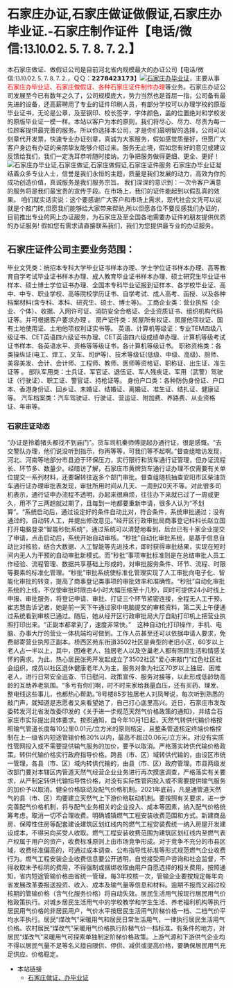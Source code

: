 # 石家庄办证,石家庄做证做假证,石家庄办毕业证.-石家庄制作证件【电话/微信:⒔⒑0⒉⒌⒎⒏⒎⒉】

本石家庄做证、做假证公司是目前河北省内规模最大的办证公司【电话/微信:⒔⒑0⒉⒌⒎⒏⒎⒉，ＱＱ：𝟮𝟮𝟳𝟴𝟰𝟮𝟯𝟭𝟳𝟯】[![石家庄办毕业证](https://wpa.qq.com/pa?p=2:2278423173:41)](https://wpa.qq.com/msgrd?v=3&amp;uin=2278423173&amp;site=qq&amp;menu=yes)，主要从事<font color=red>石家庄办毕业证、石家庄做假证、各种石家庄证件制作办理</font>等业务。石家庄办证公司发展至今已有数年之久了，公司规模庞大，势力当然也是首屈一指，公司备有最先进的设备，还高薪聘用了专业的证件印刷人员，有部分学校可以办理学校的原版毕业证书，无论是公章，及至钢印、校长签字，字体颜色，盖的位置绝对和学校发的原版毕业证一模一样。本站以客户为本的原则，我们将尽心、尽力、尽责为每一位顾客提供最完善的服务。所以你选择本公司，才是你们最明智的选择，公司可以刻章代开发票，快速专业办证刻章，真诚为大家服务，假如感觉质量好，但愿广大客户身边有办证的亲朋挚友能够介绍过来。服务无止境，假如您有好的意见或建议反馈给我们，我们一定洗耳恭听随时接纳，力争把服务做得更细、更全、更好！
![石家庄办毕业证,石家庄做证,石家庄做假证,石家庄证件服务](./131-1.jpg)
石家庄办毕业证凝结着众多专业人士，信誉是我们永恒的主题，质量是我们发展的动力，高效为你的成功创造价值，真诚服务是我们服务宗旨。 我们深深的意识到：一次令客户满意的服务将是我们最宝贵的宣传手段。在市场上，我们的证件能起到以假乱真的效果。 
咱们就实话实说：这个要感谢广大客户和市场上需求，现代社会文凭可以说就是个敲门砖,但愿我们能够给大家带来帮助,所以但愿各位不要反感我们办证的，目前推出专业的网上办证服务，为石家庄及至全国各地需要办证件的朋友提供优质的办证服务! 假如您有需求请直接联系我们，我们为您提供最专业的办证服务。 

## 石家庄证件公司主要业务范围：
毕业文凭类：统招本专科大学毕业证书样本办理、学士学位证书样本办理、高等教育自学考试毕业证书样本办理、成人教育毕业证书样本办理、硕士研究生毕业证书样本、硕士博士学位证书办理、全国本专科毕业证报到证样本、各学校毕业证、高中、中专、职业学校、高等院校学历证书、自学考试、成人高考、函授、以及各种档案材料(含专科、本科、研究生、硕士、博士等)。 
工商企业类：营业执照（企业、个体）、收据、入网许可证、消防安全合格证、企业资质证书、组织机构代码证等。并可根据客户要求办理 。 
房产证件类：房屋所有权证、房屋他项权证、国有土地使用证、土地他项权利证实书等。 
英语、计算机等级证：专业TEM四级八级证书、CET英语四六级证书办理、CET英语四六级成绩单办理、计算机等级考试证书样本、各英语水平、资格等等级证书，各计算机等级证书。 
职称资格类：各类操纵证(电工、焊工、叉车、司炉等)、技术等级证(低级、中级、高级)、厨师、美容美发、会计、会计师、工程师、教师、医师等资格证、职称证、出生证、准生证等 。 
部队军用类：士兵证、军官证、退伍证、军人残疾证、军用（武警）驾驶证（行驶证）、职工证、警官证、持枪证等。 
身份户口类：各种防伪身份证、户口本、香港身份证、回乡证、未婚证、结婚证、离婚证、准生证、结扎证、健康证等。 
汽车档案类：汽车驾驶证、行驶证、营运证、附加费、养路费、从业资格证、年审等。 
### 石家庄证动态
“办证是拎着猪头都找不到庙门”。货车司机秦师傅提起办通行证，很是感慨。“去交警队办理，他们说没听到指示，你再等等，可我们等不起啊。”督查组暗访发现，河北、河南等地部分市县迫于环保压力，实行限行和货车通行证管理，但办证流程长、环节多、数量少。经暗访了解，石家庄市黄牌货车通行证办理不仅需要有关单位提交一系列材料，还要辗转往返多个部门审批。督查组随机抽查安阳市区柴油货车通行证办理审批表发现，审批所用时间从几天、一周到20天不等。对此很多司机表示，通行证申办流程不透明，办起来很麻烦，往往办下来就已过了一周或更久，用不了三两趟就过期了，且每到一地都要重新申请，很多人认为“不划算”。“系统启动后，通过设定好的条件自动比对，符合条件，系统审批通过；没有通过的，自动转人工，并提出修改意见。”经开区行政审批局商事登记科科长赵立国打开电脑登录“智能秒批系统”，通过系统可以清楚地看到，后台已有十家企业提交了申请，点击启动后，系统开始自动审核。“秒批”自动化审批系统，是基于信息自动比对核验，结合大数据、人工智能等先进技术，即时获得审批结果，实现在短时间内无人为干预的自动审批新模式。而“秒批”事项审批标准则是在总结审批人员工作经验、流程管理、数据共享基础上形成的，对审批服务条件、环节、流程、时限等要素的标准化管理。“秒批”审批系统使标准化管理实现了人工审批向电子化、智能化审批的转变，提高了商事登记类事项的审批效率和准确性。“秒批”自动化审批系统的上线，不仅使审批时限由4小时大幅压缩至十几秒，同时可提供24小时线上申报、审批服务，将登记申请、审批、打证三个环节紧密连接，全程无人工干预。崔志慧告诉记者，她是前一天下午通过家中电脑提交的审核资料，第二天上午便通过系统看到审核已通过。随后，她从经开区行政审批局大厅自助打印机上把营业执照打印出来。“正副本都拿到了，速度非常快。”　这种自动化打印操作，手机、电脑、办事大厅的营业一体机端均可做到。工作人员甚至还可以依据申请人要求，免费邮寄营业执照正副本。桥西区苑东街道3502社区是典型的老旧小区，60岁以上老人占一半以上，其中，困难老人、独居老人以及空巢老人都有照顾生活和情感关怀的需求。为此，热心居民张秀芹发起成立了3502社区“爱心来敲门”红色社区社会组织，成员以社区退休健康老年人为主，服务对象为社区70岁以上独居、困难老人，进行日常安全巡查、节日慰问、政策宣传、服务对接等，以此形成低龄助高龄的互助养老氛围。“多亏有你们啊，时不时来家给我量血压，还有买药、理发、整电线这些事儿，也都热心帮助。”8号楼85岁独居老人刘凤琴说，每次听到熟悉的敲门声，就知道是志愿者又来看望她了，自己打心底里高兴。近日，石家庄市发改委转发河北省发改委印发的《关于进一步规范天然气价格政策的通知》，并结合石家庄市实际提出具体要求。按照通知，自今年10月1日起，天然气转供代输价格按照输气管道长度每10公里0.01元/立方米的原则核定，且整条管道核定终端价格控制在上一级省内短途管输价格30%以内，最高不超过0.06元/立方米。对没有实质性管网投入或不需要提供输气服务的加价，要予以取消。严格落实转供代输价格政策。转供代输价格实行政府指导价格。跨县（市、区）域转供代输的，由设区市统一管理，各县（市、区）域内转供代输的，由县（市、区）政府管理。市县两级发改部门要对本辖区内管道天然气经营企业业务进行再次摸底调查，严格落实有关要求，从严制定转供代输指导性价格，对没有实际性管网投入或不需要提供输气服务的加价予以取消。健全价格联动及配气价格机制。2021年底前，凡是通管道天然气的县（市、区）均要建立天然气上下游价格联动机制。要按照有关要求，进一步完善配气价格机制，将与配气业务相关的企业投入、成本等因素，纳入配气价格统筹考虑，取消一切不合理收费。明确城镇燃气工程安装收费范围和方式。新建商品房、保障性住房等配套建设建筑区划红线内的燃气工程安装费统一纳入房屋开发建设成本，不得另向买受人收取。燃气工程安装收费范围为建筑区划红线内至燃气表产权属于用户的资产，收费标准原则上由市场竞争形成。对于竞争不充分的市县区域，收费标准偏高的，可通过成本调查、公布指导性标准等形式规范燃气企业收费行为。燃气工程安装企业收费信息要公开透明，自觉接受用户咨询和社会监督，不得收取未予标明的费用，不得强制或捆绑收取由用户自愿选择的相关费用。按照通知，省内短途管输价格由省统一管理，每3年校核一次，管输企业要按规定每年向省发展改革委报送投资、收入、成本及输气量等信息和材料。逾期不报而又超过校核期的管输价格（含气化服务价格）将自动失效。居民生活用气按现行居民用气价格政策执行。对城乡居民生活用气中的学校教学和学生生活、养老福利机构等执行居民用气价格的非居民用户，气价水平按居民生活用气阶梯价格一档、二档气价平均水平执行。居民“煤改气”采暖用气和居民日常生活用气，一律执行居民生活用气价格。农村居民“煤改气”采暖用气价格执行阶梯气价一档标准。有条件的地方，对居民“煤改气”采暖用气可探索单独制定阶梯价格政策。上游气源和下游供气企业均不得以居民气量不足等名义擅自限供、停供、减供或提高价格，要确保居民用气充足供应、价格稳定。

* 本站链接
  * [石家庄做证、办毕业证](https://jerryher.github.io)

